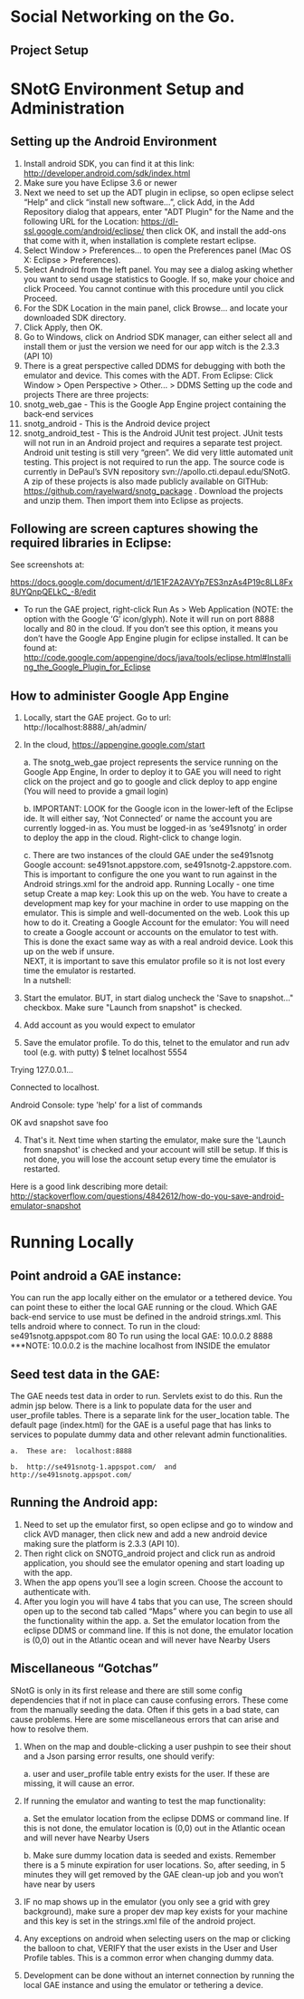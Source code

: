 Social Networking on the Go.
=======================
Project Setup
------------------------------------------SNotG Environment Setup and Administration
==========================================Setting up the Android Environment
------------------------------------------1.	Install android SDK, you can find it at this link: http://developer.android.com/sdk/index.html2.	Make sure you have Eclipse 3.6 or newer3.	Next we need to set up the ADT plugin in eclipse, so open eclipse select “Help” and click “install new software…”, click Add, in the Add Repository dialog that appears, enter "ADT Plugin" for the Name and the following URL for the Location: https://dl-ssl.google.com/android/eclipse/ then click OK, and install the add-ons that come with it, when installation is complete restart eclipse.4.	Select Window > Preferences... to open the Preferences panel (Mac OS X: Eclipse > Preferences).5.	Select Android from the left panel. You may see a dialog asking whether you want to send usage statistics to Google. If so, make your choice and click Proceed. You cannot continue with this procedure until you click Proceed.6.	For the SDK Location in the main panel, click Browse... and locate your downloaded SDK directory.7.	Click Apply, then OK.8.	Go to Windows, click on Andriod SDK manager, can either  select all and install them or just the version we need for our app witch is the 2.3.3 (API 10)9.	There is a great perspective called DDMS for debugging with both the emulator and device.  This comes with the ADT.  From Eclipse: Click Window > Open Perspective > Other... > DDMSSetting up the code and projectsThere are three projects:  1.	snotg_web_gae - This is the Google App Engine project containing the back-end services2.	snotg_android - This is the Android device project3.	snotg_android_test - This is the Android JUnit test project.  JUnit tests will not run in an Android project and requires a separate test project.  Android unit testing is still very “green”.  We did very little automated unit testing.  This project is not required to run the app.The source code is currently in DePaul’s SVN repository svn://apollo.cti.depaul.edu/SNotG.  A zip of these projects is also made publicly available on GITHub:  https://github.com/rayelward/snotg_package .  Download the projects and unzip them.  Then import them into Eclipse as projects.
Following are screen captures showing the required libraries in Eclipse:
------------------------------------------------------------------------
See screenshots at:
https://docs.google.com/document/d/1E1F2A2AVYp7ES3nzAs4P19c8LL8Fx8UYQnpQELkC_-8/edit- To run the GAE project, right-click Run As > Web Application (NOTE:  the option with the Google ‘G’ icon/glyph).  Note it will run on port 8888 locally and 80 in the cloud. If you don’t see this option, it means you don’t have the Google App Engine plugin for eclipse installed. It can be found at: http://code.google.com/appengine/docs/java/tools/eclipse.html#Installing_the_Google_Plugin_for_EclipseHow to administer Google App Engine
------------------------------------------1.	Locally, start the GAE project.  Go to url:  http://localhost:8888/_ah/admin/2.	In the cloud, https://appengine.google.com/start
	a.	The snotg_web_gae project represents the service running on the Google App Engine, In order to deploy it to GAE you will need to right click on the project and go to google and click deploy to app engine (You will need to provide a gmail login)
	b.	IMPORTANT:  LOOK for the Google icon in the lower-left of the Eclipse ide.  It will either say, ‘Not Connected’ or name the account you are currently logged-in as.  You must be logged-in as ‘se491snotg’ in order to deploy the app in the cloud.  Right-click to change login.	c.	There are two instances of the clould GAE under the se491snotg Google account:  se491snot.appstore.com, se491snotg-2.appstore.com.  This is important to configure the one you want to run against in the Android strings.xml for the android app.Running Locally - one time setupCreate a map key:Look this up on the web.  You have to create a development map key for your machine in order to use mapping on the emulator.  This is simple and well-documented on the web.  Look this up how to do it.Creating a Google Account for the emulator:You will need to create a Google account or accounts on the emulator to test with.  This is done the exact same way as with a real android device.  Look this up on the web if unsure.  NEXT, it is important to save this emulator profile so it is not lost every time the emulator is restarted.  In a nutshell:1. Start the emulator.  BUT, in start dialog uncheck the 'Save to snapshot..."  checkbox.  Make sure "Launch from snapshot" is checked.2.  Add account as you would expect to emulator3.  Save the emulator profile.  To do this, telnet to the emulator and run adv tool (e.g. with putty)$ telnet localhost 5554Trying 127.0.0.1...Connected to localhost.Android Console: type 'help' for a list of commandsOKavd snapshot save foo4.  That's it.  Next time when starting the emulator, make sure the 'Launch from snapshot' is checked and your account will still be setup.  If this is not done, you will lose the account setup every time the emulator is restarted.Here is a good link describing more detail:http://stackoverflow.com/questions/4842612/how-do-you-save-android-emulator-snapshotRunning Locally
=========================================Point android a GAE instance:
------------------------------------------You can run the app locally either on the emulator or a tethered device.  You can point these to either the local GAE running or the cloud.  Which GAE back-end service to use must be defined in the android strings.xml.  This tells android where to connect.To run in the cloud: <string name="uri_backend_hostname">se491snotg.appspot.com</string><string name="uri_backend_port">80</string>To run using the local GAE: <string name="uri_backend_hostname">10.0.0.2</string><string name="uri_backend_port">8888</string>***NOTE:  10.0.0.2 is the machine localhost from INSIDE the emulatorSeed test data in the GAE:
------------------------------------------The GAE needs test data in order to run.  Servlets exist to do this.  Run the admin jsp below.  There is a link to populate data for the user and user_profile tables.  There is a separate link for the user_location table.The default page (index.html) for the GAE is a useful page that has links to services to populate dummy data and other relevant admin functionalities.
	a.	These are:  localhost:8888
	b.	http://se491snotg-1.appspot.com/  and http://se491snotg.appspot.com/Running the Android app:
------------------------------------------1.	Need to set up the emulator first, so open eclipse and go to window and click AVD manager, then click new and add a new android device making sure the platform is 2.3.3 (API 10).2.	Then right click on SNOTG_android project and click run as android application, you should see the emulator opening and start loading up with the app.3.	When the app opens you’ll see a login screen.  Choose the account to authenticate with.4.	After you login you will have 4 tabs that you can use, The screen should open up to the second tab called “Maps” where you can begin to use all the functionality within the app.a.	Set the emulator location from the eclipse DDMS or command line.  If this is not done, the emulator location is (0,0) out in the Atlantic ocean and will never have Nearby UsersMiscellaneous “Gotchas”
------------------------------------------SNotG is only in its first release and there are still some config dependencies that if not in place can cause confusing errors.  These come from the manually seeding the data.  Often if this gets in a bad state, can cause problems.Here are some miscellaneous errors that can arise and how to resolve them.1.	When on the map and double-clicking a user pushpin to see their shout and a Json parsing error results, one should verify:
	a.	user and user_profile table entry exists for the user.  If these are missing, it will cause an error.
2.	If running the emulator and wanting to test the map functionality:
	a.	Set the emulator location from the eclipse DDMS or command line.  If this is not done, the emulator location is (0,0) out in the Atlantic ocean and will never have Nearby Users
	b.	Make sure dummy location data is seeded and exists.  Remember there is a 5 minute expiration for user locations.  So, after seeding, in 5 minutes they will get removed by the GAE clean-up job and you won’t have near by users
3.	IF no map shows up in the emulator (you only see a grid with grey background), make sure a proper dev map key exists for your machine and this key is set in the strings.xml file of the android project. 4.	Any exceptions on android when selecting users on the map or clicking the balloon to chat, VERIFY that the user exists in the User and User Profile tables.  This is a common error when changing dummy data.5.	Development can be done without an internet connection by running the local GAE instance and using the emulator or tethering a device.